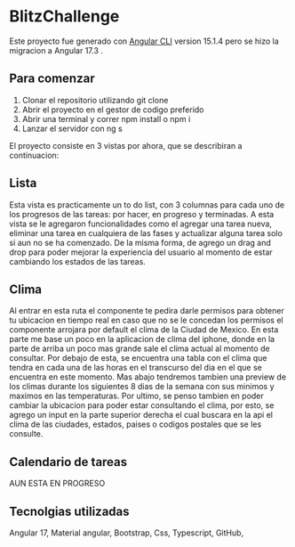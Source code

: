 # BlitzChallenge
Este proyecto fue generado con [Angular CLI](https://github.com/angular/angular-cli) version 15.1.4 pero se hizo la migracion a Angular 17.3 .

## Para comenzar
1. Clonar el repositorio utilizando git clone
2. Abrir el proyecto en el gestor de codigo preferido
3. Abrir una terminal y correr npm install o npm i
4. Lanzar el servidor con ng s

El proyecto consiste en 3 vistas por ahora, que se describiran a continuacion: 

## Lista
Esta vista es practicamente un to do list, con 3 columnas para cada uno de los progresos de las tareas: por hacer, en progreso y terminadas. A esta vista se le agregaron funcionalidades como el agregar una tarea nueva, eliminar una tarea en cualquiera de las fases y actualizar alguna tarea solo si aun no se ha comenzado. De la misma forma, de agrego un drag and drop para poder mejorar la experiencia del usuario al momento de estar cambiando los estados de las tareas. 


## Clima
Al entrar en esta ruta el componente te pedira darle permisos para obtener tu ubicacion en tiempo real en caso que no se le concedan los permisos el componente arrojara por default el clima de la Ciudad de Mexico. En esta parte me base un poco en la aplicacion de clima del iphone, donde en la parte de arriba un poco mas grande sale el clima actual al momento de consultar. Por debajo de esta, se encuentra una tabla con el clima que tendra en cada una de las horas en el transcurso del dia en el que se encuentra en este momento. Mas abajo tendremos tambien una preview de los climas durante los siguientes 8 dias de la semana con sus minimos y maximos en las temperaturas. Por ultimo, se penso tambien en poder cambiar la ubicacion para poder estar consultando el clima, por esto, se agrego un input en la parte superior derecha el cual buscara en la api el clima de las ciudades, estados, paises o codigos postales que se les consulte.

## Calendario de tareas
AUN ESTA EN PROGRESO

## Tecnolgias utilizadas
Angular 17, Material angular, Bootstrap, Css, Typescript, GitHub, 
